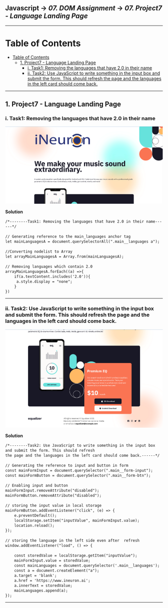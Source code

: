 ## Javascript -> <em>07. DOM Assignment</em> -> <em>07. Project7 - Language Landing Page</em> 

<hr/>

# Table of Contents
- [Table of Contents](#table-of-contents)
  - [1. Project7 - Language Landing Page](#1-project7---language-landing-page)
    - [i. Task1: Removing the languages that have 2.0 in their name](#i-task1-removing-the-languages-that-have-20-in-their-name)
    - [ii. Task2: Use JavaScript to write something in the input box and submit the form. This should refresh the page and the languages in the left card should come back.](#ii-task2-use-javascript-to-write-something-in-the-input-box-and-submit-the-form-this-should-refresh-the-page-and-the-languages-in-the-left-card-should-come-back)

<hr/>

## 1. Project7 - Language Landing Page

### i. Task1: Removing the languages that have 2.0 in their name

![](../00.%20Output/06.Project6-Equalizer%20Landing%20Page/01.Task1.png)

**Solution**

```
/*--------Task1: Removing the languages that have 2.0 in their name------*/

// Generating reference to the main_languages anchor tag
let mainLanguagesA = document.querySelectorAll(".main__languages a");

//Converting nodelist to Array
let arrayMainLanguagesA = Array.from(mainLanguagesA);

// Removing languages which contain 2.0
arrayMainLanguagesA.forEach((a) =>{
    if(a.textContent.includes('2.0')){
     a.style.display = "none";
    }
})

```

<hr/>

### ii. Task2: Use JavaScript to write something in the input box and submit the form. This should refresh the page and the languages in the left card should come back.

![](../00.%20Output/06.Project6-Equalizer%20Landing%20Page/02.Task2.png)

**Solution**

```
/*--------Task2: Use JavaScript to write something in the input box and submit the form. This should refresh 
the page and the languages in the left card should come back.------*/

// Generating the reference to input and button in form
const mainFormInput = document.querySelector(".main__form-input");
const mainFormButton = document.querySelector(".main__form-btn");

// Enabling input and button
mainFormInput.removeAttribute("disabled");
mainFormButton.removeAttribute("disabled");

// storing the input value in local storage
mainFormButton.addEventListener("click", (e) => {
    e.preventDefault();
    localStorage.setItem("inputValue", mainFormInput.value);
    location.reload();
});

// storing the language in the left side even after  refresh
window.addEventListener("load", () => {

    const storedValue = localStorage.getItem("inputValue");
    mainFormInput.value = storedValue;
    const mainLanguages = document.querySelector('.main__languages');
    const a = document.createElement("a");
    a.target = 'blank';
    a.href = 'https://www.ineuron.ai';
    a.innerText = storedValue;
    mainLanguages.append(a);
});

```

<hr/>